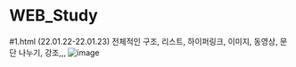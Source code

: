 # WEB_Study

#1.html (22.01.22-22.01.23)
전체적인 구조, 리스트, 하이퍼링크, 이미지, 동영상, 문단 나누기, 강조,,,
![image](https://user-images.githubusercontent.com/57988006/150671281-462d8de9-76e5-4e2f-af78-80b50011df53.png)
